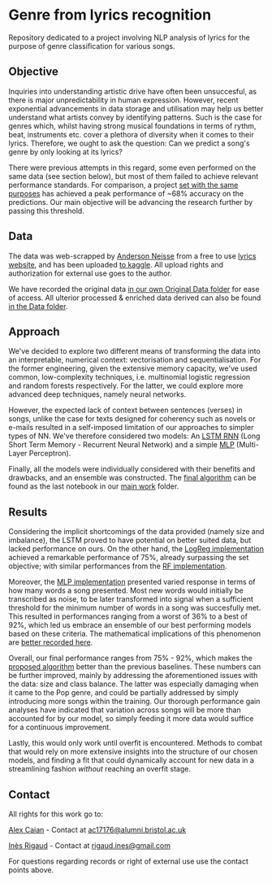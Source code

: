 # Genre from lyrics recognition
 Repository dedicated to a project involving NLP analysis of lyrics for the purpose of genre classification for various songs.
 
 ## Objective
 Inquiries into understanding artistic drive have often been unsuccesful, as there is major unpredictability in human expression. However, recent exponential advancements in data storage and utilisation may help us better understand what artists convey by identifying patterns. Such is the case for genres which, whilst having strong musical foundations in terms of rythm, beat, instruments etc. cover a plethora of diversity when it comes to their lyrics. Therefore, we ought to ask the question: Can we predict a song's genre by only looking at its lyrics?
 
 There were previous attempts in this regard, some even performed on the same data (see section below), but most of them failed to achieve relevant performance standards. For comparison, a project [set with the same purposes](https://web.stanford.edu/class/cs224n/reports/final_reports/report003.pdf) has achieved a peak performance of ~68% accuracy on the predictions. Our main objective will be advancing the research further by passing this threshold. 

## Data
 The data was web-scrapped by [Anderson Neisse](https://www.kaggle.com/neisse) from a free to use [lyrics website](https://www.vagalume.com.br/), and has been uploaded [to kaggle](https://www.kaggle.com/neisse/scrapped-lyrics-from-6-genres?select=lyrics-data.csv). All upload rights and authorization for external use goes to the author.
 
 We have recorded the original data [in our own Original Data folder](https://github.com/Alex-Caian/Genre-from-lyrics-recognition/tree/main/Capstone/Data/Original%20Data) for ease of access. All ulterior processed & enriched data derived can also be found [in the Data folder](https://github.com/Alex-Caian/Genre-from-lyrics-recognition/tree/main/Capstone/Data/Processed%20Data).
 
 ## Approach
  We've decided to explore two different means of transforming the data into an interpretable, numerical context: vectorisation and sequentialisation. For the former engineering, given the extensive memory capacity, we've used common, low-complexity techniques, i.e. multinomial logistic regression and random forests respectively. For the latter, we could explore more advanced deep techniques, namely neural networks.
  
  However, the expected lack of context between sentences (verses) in songs, unlike the case for texts designed for coherency such as novels or e-mails resulted in a self-imposed limitation of our approaches to simpler types of NN. We've therefore considered two models: An [LSTM RNN](https://en.wikipedia.org/wiki/Long_short-term_memory) (Long Short Term Memory - Recurrent Neural Network) and a simple [MLP](https://machinelearningmastery.com/when-to-use-mlp-cnn-and-rnn-neural-networks/#:~:text=Multilayer%20Perceptrons%2C%20or%20MLPs%20for,also%20called%20the%20visible%20layer.) (Multi-Layer Perceptron).
  
  Finally, all the models were individually considered with their benefits and drawbacks, and an ensemble was constructed. The [final algorithm](https://github.com/Alex-Caian/Genre-from-lyrics-recognition/blob/main/Capstone/Portfolio/7%20-%20Algorithm%20%2B%20TDD.ipynb) can be found as the last notebook in our [main work](https://github.com/Alex-Caian/Genre-from-lyrics-recognition/tree/main/Capstone/Portfolio) folder.
  
  ## Results
 Considering the implicit shortcomings of the data provided (namely size and imbalance), the LSTM proved to have potential on better suited data, but lacked performance on ours. On the other hand, the [LogReg implementation](https://github.com/Alex-Caian/Genre-from-lyrics-recognition/blob/main/Capstone/Portfolio/4%20-%20Logistic%20Regression%202%20-%20Final%20Model.ipynb) achieved a remarkable performance of 75%, already surpassing the set objective; with similar performances from the [RF implementation](https://github.com/Alex-Caian/Genre-from-lyrics-recognition/blob/main/Capstone/Portfolio/5%20-%20Random%20Forest.ipynb). 
 
 Moreover, the [MLP implementation](https://github.com/Alex-Caian/Genre-from-lyrics-recognition/blob/main/Capstone/Portfolio/6%20-%20Neural%20Networks.ipynb) presented varied response in terms of how many words a song presented. Most new words would initially be transcribed as noise, to be later transformed into signal when a sufficient threshold for the minimum number of words in a song was succesfully met. This resulted in performances ranging from a worst of 36% to a best of 92%, which led us embrace an ensemble of our best performing models based on these criteria. The mathematical implications of this phenomenon are [better recorded here](https://www.mathcha.io/editor/4Qmgou4GfLpHld1wQoSWg9vYIGXngyxSlBw1GL).
 
  Overall, our final performance ranges from 75% - 92%, which makes the [proposed algorithm](https://github.com/Alex-Caian/Genre-from-lyrics-recognition/blob/main/Capstone/Portfolio/7%20-%20Algorithm%20%2B%20TDD.ipynb) better than the previous baselines. These numbers can be further improved, mainly by addressing the aforementioned issues with the data: size and class balance. The latter was especially damaging when it came to the Pop genre, and could be partially addressed by simply introducing more songs within the training. Our thorough performance gain analyses have indicated that variation across songs will be more than accounted for by our model, so simply feeding it more data would suffice for a continuous improvement.
  
  Lastly, this would only work until overfit is encountered. Methods to combat that would rely on more extensive insights into the structure of our chosen models, and finding a fit that could dynamically account for new data in a streamlining fashion _without_ reaching an overfit stage.
  
  ## Contact
 All rights for this work go to:
 
 [Alex Caian](https://github.com/Alex-Caian) - Contact at ac17176@alumni.bristol.ac.uk
 
 [Inès Rigaud](https://github.com/rigins) - Contact at rigaud.ines@gmail.com
 
 For questions regarding records or right of external use use the contact points above.
